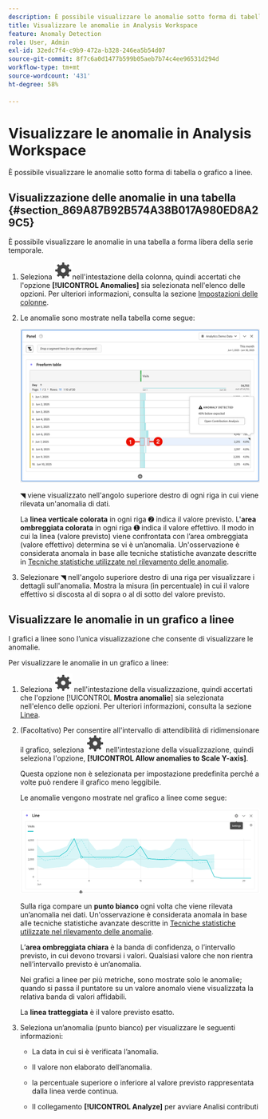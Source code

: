 ```yaml
---
description: È possibile visualizzare le anomalie sotto forma di tabella o grafico a linee.
title: Visualizzare le anomalie in Analysis Workspace
feature: Anomaly Detection
role: User, Admin
exl-id: 32edc7f4-c9b9-472a-b328-246ea5b54d07
source-git-commit: 8f7c6a0d1477b599b05aeb7b74c4ee96531d294d
workflow-type: tm+mt
source-wordcount: '431'
ht-degree: 58%

---
```


# Visualizzare le anomalie in Analysis Workspace

È possibile visualizzare le anomalie sotto forma di tabella o grafico a linee.

## Visualizzazione delle anomalie in una tabella {#section_869A87B92B574A38B017A980ED8A29C5}

È possibile visualizzare le anomalie in una tabella a forma libera della serie temporale.

1. Seleziona ![Impostazione](/help/assets/icons/Setting.svg)nell&#39;intestazione della colonna, quindi accertati che l&#39;opzione **[!UICONTROL Anomalies]** sia selezionata nell&#39;elenco delle opzioni. Per ulteriori informazioni, consulta la sezione [Impostazioni delle colonne](/help/analyze/analysis-workspace/visualizations/freeform-table/column-row-settings/column-settings.md).

1. Le anomalie sono mostrate nella tabella come segue:

   ![Anomalie rilevate](assets/anomaly-detected.png)

   ◥ viene visualizzato nell&#39;angolo superiore destro di ogni riga in cui viene rilevata un&#39;anomalia di dati.

   La **linea verticale colorata** in ogni riga ➋ indica il valore previsto. L&#39;**area ombreggiata colorata** in ogni riga ➊ indica il valore effettivo. Il modo in cui la linea (valore previsto) viene confrontata con l’area ombreggiata (valore effettivo) determina se vi è un’anomalia. Un&#39;osservazione è considerata anomala in base alle tecniche statistiche avanzate descritte in [Tecniche statistiche utilizzate nel rilevamento delle anomalie](/help/analyze/analysis-workspace/c-anomaly-detection/statistics-anomaly-detection.md).

1. Selezionare ◥ nell&#39;angolo superiore destro di una riga per visualizzare i dettagli sull&#39;anomalia. Mostra la misura (in percentuale) in cui il valore effettivo si discosta al di sopra o al di sotto del valore previsto.

## Visualizzare le anomalie in un grafico a linee

I grafici a linee sono l’unica visualizzazione che consente di visualizzare le anomalie.

Per visualizzare le anomalie in un grafico a linee:

1. Seleziona ![Impostazione](/help/assets/icons/Setting.svg) nell&#39;intestazione della visualizzazione, quindi accertati che l&#39;opzione [!UICONTROL **Mostra anomalie**] sia selezionata nell&#39;elenco delle opzioni. Per ulteriori informazioni, consulta la sezione [Linea](/help/analyze/analysis-workspace/visualizations/line.md).

1. (Facoltativo) Per consentire all&#39;intervallo di attendibilità di ridimensionare il grafico, seleziona ![Impostazione](/help/assets/icons/Setting.svg) nell&#39;intestazione della visualizzazione, quindi seleziona l&#39;opzione, **[!UICONTROL Allow anomalies to Scale Y-axis]**.

   Questa opzione non è selezionata per impostazione predefinita perché a volte può rendere il grafico meno leggibile.

   Le anomalie vengono mostrate nel grafico a linee come segue:

   ![Visualizzazione riga rilevata anomalia](assets/anomaly-detected-line.gif)

   Sulla riga compare un **punto bianco** ogni volta che viene rilevata un’anomalia nei dati. Un&#39;osservazione è considerata anomala in base alle tecniche statistiche avanzate descritte in [Tecniche statistiche utilizzate nel rilevamento delle anomalie](/help/analyze/analysis-workspace/c-anomaly-detection/statistics-anomaly-detection.md).

   L’**area ombreggiata chiara** è la banda di confidenza, o l’intervallo previsto, in cui devono trovarsi i valori. Qualsiasi valore che non rientra nell’intervallo previsto è un’anomalia.

   Nei grafici a linee per più metriche, sono mostrate solo le anomalie; quando si passa il puntatore su un valore anomalo viene visualizzata la relativa banda di valori affidabili.

   La **linea tratteggiata** è il valore previsto esatto.

1. Seleziona un’anomalia (punto bianco) per visualizzare le seguenti informazioni:

   * La data in cui si è verificata l’anomalia.

   * Il valore non elaborato dell’anomalia.

   * la percentuale superiore o inferiore al valore previsto rappresentata dalla linea verde continua.

   * Il collegamento **[!UICONTROL Analyze]** per avviare Analisi contributi






